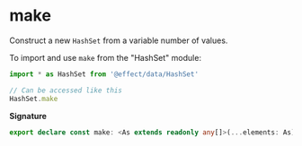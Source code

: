 # make

Construct a new `HashSet` from a variable number of values.

To import and use `make` from the "HashSet" module:

```ts
import * as HashSet from '@effect/data/HashSet'

// Can be accessed like this
HashSet.make
```

**Signature**

```ts
export declare const make: <As extends readonly any[]>(...elements: As) => HashSet<As[number]>
```
